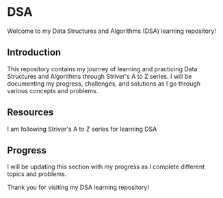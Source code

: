 # DSA

Welcome to my Data Structures and Algorithms (DSA) learning repository!

## Introduction
This repository contains my journey of learning and practicing Data Structures and Algorithms through Striver's A to Z series. I will be documenting my progress, challenges, and solutions as I go through various concepts and problems.

## Resources
I am following Striver's A to Z series for learning DSA

## Progress
I will be updating this section with my progress as I complete different topics and problems.

Thank you for visiting my DSA learning repository!

